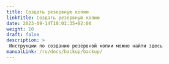 ```yaml
---
title: Создать резервную копию
linkTitle: Создать резервную копию
date: 2023-09-14T10:01:35+02:00
weight: 10
draft: false
description: >
 Инструкции по созданию резервной копии можно найти здесь
manualLink: /ru/docs/backup/backup/
---
```

<script>
  window.location.href = "/ru/docs/backup/backup/";
</script>
